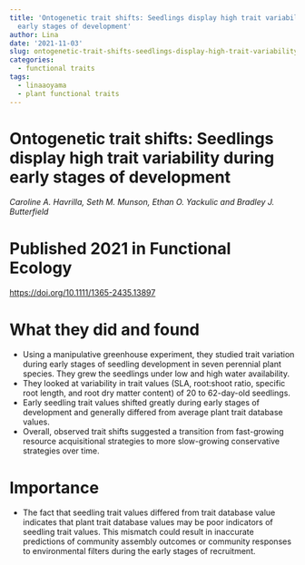 ```yaml
---
title: 'Ontogenetic trait shifts: Seedlings display high trait variability during
  early stages of development'
author: Lina
date: '2021-11-03'
slug: ontogenetic-trait-shifts-seedlings-display-high-trait-variability-during-early-stages-of-development
categories:
  - functional traits
tags:
  - linaaoyama
  - plant functional traits
---
```


# Ontogenetic trait shifts: Seedlings display high trait variability during early stages of development
*Caroline A. Havrilla, Seth M. Munson, Ethan O. Yackulic and Bradley J. Butterfield*  
# Published 2021 in Functional Ecology
https://doi.org/10.1111/1365-2435.13897

# What they did and found
*  Using a manipulative greenhouse experiment, they studied trait variation during early stages of seedling development in seven perennial plant species. They grew the seedlings under low and high water availability.
* They looked at variability in trait values (SLA, root:shoot ratio, specific root length, and root dry matter content) of 20 to 62-day-old seedlings.
* Early seedling trait values shifted greatly during early stages of development and generally differed from average plant trait database values. 
* Overall, observed trait shifts suggested a transition from fast-growing resource acquisitional strategies to more slow-growing conservative strategies over time.

# Importance
* The fact that seedling trait values differed from trait database value indicates that plant trait database values may be poor indicators of seedling trait values. This mismatch could result in inaccurate predictions of community assembly outcomes or community responses to environmental filters during the early stages of recruitment.